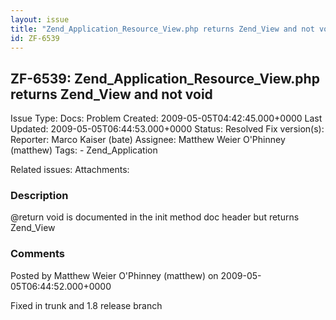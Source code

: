 ```yaml
---
layout: issue
title: "Zend_Application_Resource_View.php returns Zend_View and not void"
id: ZF-6539
---
```


ZF-6539: Zend\_Application\_Resource\_View.php returns Zend\_View and not void
------------------------------------------------------------------------------

 Issue Type: Docs: Problem Created: 2009-05-05T04:42:45.000+0000 Last Updated: 2009-05-05T06:44:53.000+0000 Status: Resolved Fix version(s): 
 Reporter:  Marco Kaiser (bate)  Assignee:  Matthew Weier O'Phinney (matthew)  Tags: - Zend\_Application
 
 Related issues: 
 Attachments: 
### Description

@return void is documented in the init method doc header but returns Zend\_View

 

 

### Comments

Posted by Matthew Weier O'Phinney (matthew) on 2009-05-05T06:44:52.000+0000

Fixed in trunk and 1.8 release branch

 

 